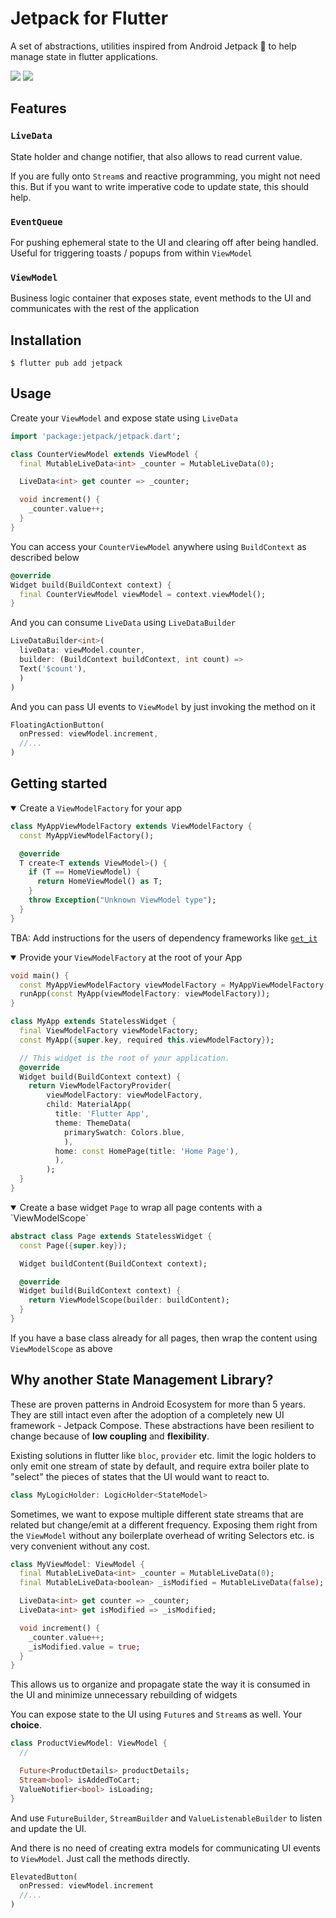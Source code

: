 # Jetpack for Flutter
A set of abstractions, utilities inspired from Android Jetpack 🚀 to help manage state in flutter applications.

<p>
  <a href="https://github.com/praja/jetpack/blob/main/LICENSE"><img src="https://img.shields.io/badge/LICENSE-BSD%203-green" /></a>
  <a href="https://pub.dev/packages/jetpack"><img src="https://img.shields.io/badge/pub-v1.0.3-blue" /></a>
</p>

## Features
### `LiveData`
State holder and change notifier, that also allows to read current value.

If you are fully onto `Stream`s and reactive programming, you might not need this. But if you want to write imperative code to update state, this should help.

### `EventQueue`
For pushing ephemeral state to the UI and clearing off after being handled. Useful for triggering toasts / popups from within `ViewModel`

### `ViewModel`
Business logic container that exposes state, event methods to the UI and communicates with the rest of the application

## Installation
`$ flutter pub add jetpack`

## Usage
Create your `ViewModel` and expose state using `LiveData`
```dart
import 'package:jetpack/jetpack.dart';

class CounterViewModel extends ViewModel {
  final MutableLiveData<int> _counter = MutableLiveData(0);

  LiveData<int> get counter => _counter;

  void increment() {
    _counter.value++;
  }
}
```

You can access your `CounterViewModel` anywhere using `BuildContext` as described below

```dart
@override
Widget build(BuildContext context) {
  final CounterViewModel viewModel = context.viewModel();
}
```

And you can consume `LiveData` using `LiveDataBuilder`
```dart
LiveDataBuilder<int>(
  liveData: viewModel.counter,
  builder: (BuildContext buildContext, int count) =>
  Text('$count'),
  )
)
```

And you can pass UI events to `ViewModel` by just invoking the method on it
```dart
FloatingActionButton(
  onPressed: viewModel.increment,
  //...
)
```

## Getting started

<details open>
<summary>Create a <code>ViewModelFactory</code> for your app</summary>

```dart
class MyAppViewModelFactory extends ViewModelFactory {
  const MyAppViewModelFactory();

  @override
  T create<T extends ViewModel>() {
    if (T == HomeViewModel) {
      return HomeViewModel() as T;
    }
    throw Exception("Unknown ViewModel type");
  }
}
```

</details>

TBA: Add instructions for the users of dependency frameworks like [`get_it`](https://pub.dev/packages/get_it)

<details open>
<summary>Provide your <code>ViewModelFactory</code> at the root of your App</summary>

```dart
void main() {
  const MyAppViewModelFactory viewModelFactory = MyAppViewModelFactory();
  runApp(const MyApp(viewModelFactory: viewModelFactory));
}

class MyApp extends StatelessWidget {
  final ViewModelFactory viewModelFactory;
  const MyApp({super.key, required this.viewModelFactory});

  // This widget is the root of your application.
  @override
  Widget build(BuildContext context) {
    return ViewModelFactoryProvider(
        viewModelFactory: viewModelFactory,
        child: MaterialApp(
          title: 'Flutter App',
          theme: ThemeData(
            primarySwatch: Colors.blue,
            ),
          home: const HomePage(title: 'Home Page'),
          ),
        );
  }
}
```

</details>

<details open>
<summary>Create a base widget <code>Page</code> to wrap all page contents with a `ViewModelScope`</summary>

```dart
abstract class Page extends StatelessWidget {
  const Page({super.key});

  Widget buildContent(BuildContext context);

  @override
  Widget build(BuildContext context) {
    return ViewModelScope(builder: buildContent);
  }
}
```

If you have a base class already for all pages, then wrap the content using `ViewModelScope` as above

</details>

## Why another State Management Library?
These are proven patterns in Android Ecosystem for more than 5 years. They are still intact even after the adoption of a completely new UI framework - Jetpack Compose. These abstractions have been resilient to change because of **low coupling** and **flexibility**.

Existing solutions in flutter like `bloc`, `provider` etc. limit the logic holders to only emit one stream of state by default, and require extra boiler plate to "select" the pieces of states that the UI would want to react to.

```dart
class MyLogicHolder: LogicHolder<StateModel>
```

Sometimes, we want to expose multiple different state streams that are related but change/emit at a different frequency. Exposing them right from the `ViewModel` without any boilerplate overhead of writing Selectors etc. is very convenient without any cost.

```dart
class MyViewModel: ViewModel {
  final MutableLiveData<int> _counter = MutableLiveData(0);
  final MutableLiveData<boolean> _isModified = MutableLiveData(false);

  LiveData<int> get counter => _counter;
  LiveData<int> get isModified => _isModified;

  void increment() {
    _counter.value++;
    _isModified.value = true;
  }
}
```

This allows us to organize and propagate state the way it is consumed in the UI and minimize unnecessary rebuilding of widgets

You can expose state to the UI using `Future`s and `Stream`s as well. Your **choice**.
```dart
class ProductViewModel: ViewModel {
  //

  Future<ProductDetails> productDetails;
  Stream<bool> isAddedToCart;
  ValueNotifier<bool> isLoading;
}
```
And use `FutureBuilder`, `StreamBuilder` and `ValueListenableBuilder` to listen and update the UI.

And there is no need of creating extra models for communicating UI events to `ViewModel`. Just call the methods directly.
```dart
ElevatedButton(
  onPressed: viewModel.increment
  //...
)
```

